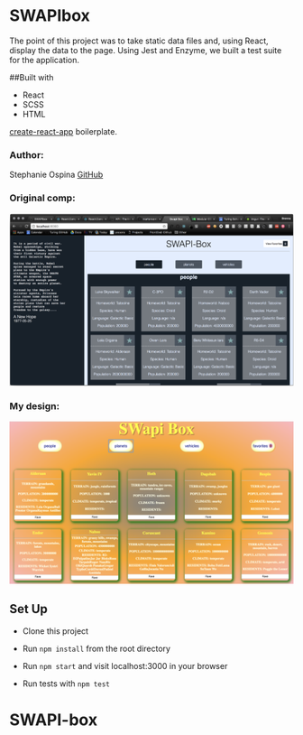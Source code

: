 # SWAPIbox


 The point of this project was to take static data files and, using React, display the data to the page. Using Jest and Enzyme, we built a test suite for the application.

##Built with
* React
* SCSS
* HTML

[create-react-app](https://github.com/facebookincubator/create-react-app) boilerplate.

### Author:

Stephanie Ospina [GitHub](https://github.com/sospinar21)  

### Original comp:

![Comp Spec](https://github.com/Haub/swapibox/blob/master/Screen%20Shot%202018-08-27%20at%201.53.16%20PM.png)  

### My design:

![Project Screenshot](https://github.com/Haub/swapibox/blob/master/Screen%20Shot%202018-08-27%20at%201.49.56%20PM.png)

  

## Set Up

* Clone this project

* Run `npm install` from the root directory

* Run `npm start` and visit localhost:3000 in your browser

* Run tests with `npm test`
# SWAPI-box
